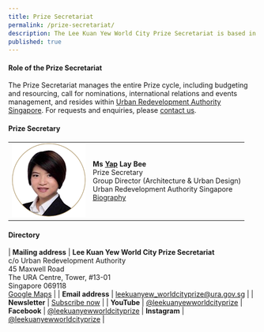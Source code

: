 ```yaml
---
title: Prize Secretariat
permalink: /prize-secretariat/
description: The Lee Kuan Yew World City Prize Secretariat is based in Urban Redevelopment Authority Singapore.
published: true
---
```


#### **Role of the Prize Secretariat**

The Prize Secretariat manages the entire Prize cycle, including budgeting and resourcing, call for nominations, international relations and events management, and resides within [Urban Redevelopment Authority Singapore](/ura/). For requests and enquiries, please [contact us](/feedback/).

#### **Prize Secretary**

<table style="width: 100%;" border="0" cellpadding="10">
<tbody>
<tr>
<td style="width: 150px;"><img src="/images/secretariat/yap-lay-bee.png" alt="Yap Lay Bee" /><br></td>
<td><strong>Ms <u>Yap</u> Lay Bee</strong><br />Prize Secretary<br />Group Director (Architecture & Urban Design)<br />Urban Redevelopment Authority Singapore<br><a href="/yap-lay-bee/">Biography</a></td>
</tr>
</tbody>
</table>

#### **Directory**

| **Mailing address** | **Lee Kuan Yew World City Prize Secretariat** <br> c/o Urban Redevelopment Authority <br> 45 Maxwell Road <br> The URA Centre, Tower, #13-01 <br> Singapore 069118 <br> [Google Maps](https://goo.gl/maps/TC1db96iYdThEo8r8) |
| **Email address** | [leekuanyew_worldcityprize@ura.gov.sg](mailto://leekuanyew_worldcityprize@ura.gov.sg) |
| **Newsletter** | [Subscribe now](https://lee-kuan-yew-world-city-prize-23882147.hubspotpagebuilder.com/subscribe) |
| **YouTube** | [@leekuanyewworldcityprize](https://www.youtube.com/@leekuanyewworldcityprize/)
| **Facebook** | [@leekuanyewworldcityprize](https://www.facebook.com/leekuanyewworldcityprize/)
| **Instagram** | [@leekuanyewworldcityprize](https://www.instagram.com/leekuanyewworldcityprize) |
